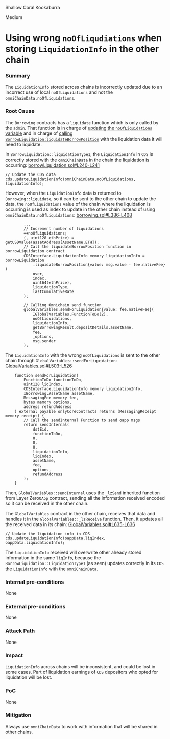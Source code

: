 Shallow Coral Kookaburra

Medium

# Using wrong `noOfLiqudiations` when storing `LiquidationInfo` in the other chain

### Summary

The `LiquidationInfo` stored across chains is incorrectly updated due to an incorrect use of local `noOfLiquidations` and not the `omniChainData.noOfLiquidations`. 

### Root Cause

The `Borrowing` contracts has a `liquidate` function which is only called by the `admin`. That function is in charge of [updating the `noOfLiquidations` variable](https://github.com/sherlock-audit/2024-11-autonomint/blob/0d324e04d4c0ca306e1ae4d4c65f0cb9d681751b/Blockchain/Blockchian/contracts/Core_logic/borrowing.sol#L386-L387) and in charge of [calling `BorrowLiquidation:liquidateBorrowPosition`](https://github.com/sherlock-audit/2024-11-autonomint/blob/0d324e04d4c0ca306e1ae4d4c65f0cb9d681751b/Blockchain/Blockchian/contracts/Core_logic/borrowing.sol#L390-L397) with the liquidation data it will need to liquidate.

In `BorrowLiquidation::liquidationType1`, the `LiquidationInfo` in `CDS` is correctly stored with the `omniChainData` in the chain the liquidation is occurring:
[borrowLiquidation.sol#L240-L241](https://github.com/sherlock-audit/2024-11-autonomint/blob/0d324e04d4c0ca306e1ae4d4c65f0cb9d681751b/Blockchain/Blockchian/contracts/Core_logic/borrowLiquidation.sol#L240-L241)
```solidity
// Update the CDS data
cds.updateLiquidationInfo(omniChainData.noOfLiquidations, liquidationInfo);
```

However, when the `LiquidationInfo` data is returned to `Borrowing::liquidate`, so it can be sent to the other chain to update the data, the `noOfLiquidations` value of the chain where the liquidation is occurring is used as index to update in the other chain instead of using `omniChainData.noOfLiquidations`:
[borrowing.sol#L386-L408](https://github.com/sherlock-audit/2024-11-autonomint/blob/0d324e04d4c0ca306e1ae4d4c65f0cb9d681751b/Blockchain/Blockchian/contracts/Core_logic/borrowing.sol#L386-L408) 
```solidity
		...
        // Increment number of liquidations
        ++noOfLiquidations;
        (, uint128 ethPrice) = getUSDValue(assetAddress[AssetName.ETH]);
        // Call the liquidateBorrowPosition function in borrowLiquidation contract
        CDSInterface.LiquidationInfo memory liquidationInfo = borrowLiquidation
            .liquidateBorrowPosition{value: msg.value - fee.nativeFee}(
            user,
            index,
            uint64(ethPrice),
            liquidationType,
            lastCumulativeRate
        );
        
        // Calling Omnichain send function
        globalVariables.sendForLiquidation{value: fee.nativeFee}(
            IGlobalVariables.FunctionToDo(2),
            noOfLiquidations,
            liquidationInfo,
            getBorrowingResult.depositDetails.assetName,
            fee,
            _options,
            msg.sender
        );
```


The `LiquidationInfo` with the wrong `noOfLiquidations` is sent to the other chain through `GlobalVariables::sendForLiquidation`:
[GlobalVariables.sol#L503-L526](https://github.com/sherlock-audit/2024-11-autonomint/blob/0d324e04d4c0ca306e1ae4d4c65f0cb9d681751b/Blockchain/Blockchian/contracts/Core_logic/GlobalVariables.sol#L503-L526)
```solidity
    function sendForLiquidation(
        FunctionToDo functionToDo,
        uint128 liqIndex,
        CDSInterface.LiquidationInfo memory liquidationInfo,
        IBorrowing.AssetName assetName,
        MessagingFee memory fee,
        bytes memory options,
        address refundAddress
    ) external payable onlyCoreContracts returns (MessagingReceipt memory receipt) {
        // Call the sendInternal Function to send oapp msgs
        return sendInternal(
            dstEid,
            functionToDo,
            0,
            0,
            0,
            liquidationInfo,
            liqIndex,
            assetName,
            fee,
            options,
            refundAddress
        );
    }
```

Then, `GlobalVariables::sendInternal` uses the `_lzSend` inherited function from Layer Zero`OApp` contract, sending all the information received encoded so it can be received in the other chain.

The `GlobalVariables` contract in the other chain, receives that data and handles it in the `GlobalVariables::_lzReceive` function. Then, it updates all the received data in its chain:
[GlobalVariables.sol#L635-L636](https://github.com/sherlock-audit/2024-11-autonomint/blob/0d324e04d4c0ca306e1ae4d4c65f0cb9d681751b/Blockchain/Blockchian/contracts/Core_logic/GlobalVariables.sol#L635-L636)
```solidity
// Update the liquidation info in CDS
cds.updateLiquidationInfo(oappData.liqIndex, oappData.liquidationInfo);
```

The `liquidationInfo` received will overwrite other already stored information in the same `liqInfo`, because the `BorrowLiquidation::LiquidationType1` (as seen) updates correctly in its `CDS` the `LiquidationInfo` with the `omniChainData`.

### Internal pre-conditions

None

### External pre-conditions

None

### Attack Path

None

### Impact

`LiquidationInfo` across chains will be inconsistent, and could be lost in some cases.
Part of liquidation earnings of `CDS` depositors who opted for liquidation will be lost.

### PoC

None

### Mitigation

Always use `omniChainData` to work with information that will be shared in other chains.